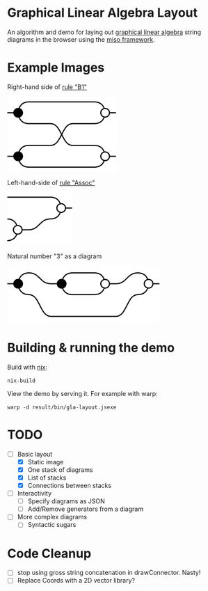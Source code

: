 # Graphical Linear Algebra Layout

An algorithm and demo for laying out
[graphical linear algebra](https://graphicallinearalgebra.net/)
string diagrams in the browser using the
[miso framework](https://github.com/dmjio/miso).

# Example Images

Right-hand side of [rule "B1"](https://graphicallinearalgebra.net/2015/05/16/natural-numbers-diagrammatically/)

![Rule B1](./propaganda/ruleB1.png)

Left-hand-side of [rule "Assoc"](https://graphicallinearalgebra.net/2015/05/16/natural-numbers-diagrammatically/)

![Rule Assoc](./propaganda/ruleAssocLHS.png)

Natural number "3" as a diagram

![Natural number 3](./propaganda/nat3.png)

# Building & running the demo

Build with [nix](https://nixos.org/nix/):

    nix-build

View the demo by serving it. For example with warp:

    warp -d result/bin/gla-layout.jsexe

# TODO

- [ ] Basic layout
  - [x] Static image
  - [x] One stack of diagrams
  - [x] List of stacks
  - [x] Connections between stacks
- [ ] Interactivity
  - [ ] Specify diagrams as JSON
  - [ ] Add/Remove generators from a diagram
- [ ] More complex diagrams
  - [ ] Syntactic sugars

# Code Cleanup

- [ ] stop using gross string concatenation in drawConnector. Nasty!
- [ ] Replace Coords with a 2D vector library?
